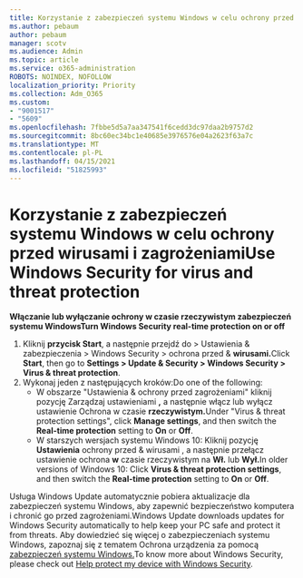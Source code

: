 ```yaml
---
title: Korzystanie z zabezpieczeń systemu Windows w celu ochrony przed wirusami i zagrożeniami
ms.author: pebaum
author: pebaum
manager: scotv
ms.audience: Admin
ms.topic: article
ms.service: o365-administration
ROBOTS: NOINDEX, NOFOLLOW
localization_priority: Priority
ms.collection: Adm_O365
ms.custom:
- "9001517"
- "5609"
ms.openlocfilehash: 7fbbe5d5a7aa347541f6cedd3dc97daa2b9757d2
ms.sourcegitcommit: 8bc60ec34bc1e40685e3976576e04a2623f63a7c
ms.translationtype: MT
ms.contentlocale: pl-PL
ms.lasthandoff: 04/15/2021
ms.locfileid: "51825993"
---
```

# <a name="use-windows-security-for-virus-and-threat-protection"></a><span data-ttu-id="6f074-102">Korzystanie z zabezpieczeń systemu Windows w celu ochrony przed wirusami i zagrożeniami</span><span class="sxs-lookup"><span data-stu-id="6f074-102">Use Windows Security for virus and threat protection</span></span>

<span data-ttu-id="6f074-103">**Włączanie lub wyłączanie ochrony w czasie rzeczywistym zabezpieczeń systemu Windows**</span><span class="sxs-lookup"><span data-stu-id="6f074-103">**Turn Windows Security real-time protection on or off**</span></span>

1. <span data-ttu-id="6f074-104">Kliknij **przycisk Start**, a następnie przejdź do > Ustawienia & zabezpieczenia > Windows Security > ochrona przed & **wirusami.**</span><span class="sxs-lookup"><span data-stu-id="6f074-104">Click **Start**, then go to **Settings > Update & Security > Windows Security > Virus & threat protection**.</span></span>
2. <span data-ttu-id="6f074-105">Wykonaj jeden z następujących kroków:</span><span class="sxs-lookup"><span data-stu-id="6f074-105">Do one of the following:</span></span>
    - <span data-ttu-id="6f074-106">W obszarze "Ustawienia & ochrony przed zagrożeniami" kliknij pozycję  Zarządzaj ustawieniami  **,** a następnie włącz lub wyłącz ustawienie Ochrona w czasie **rzeczywistym.**</span><span class="sxs-lookup"><span data-stu-id="6f074-106">Under "Virus & threat protection settings", click **Manage settings**, and then switch the **Real-time protection** setting to **On** or **Off**.</span></span>
    - <span data-ttu-id="6f074-107">W starszych wersjach systemu Windows 10: Kliknij pozycję **Ustawienia** ochrony przed & wirusami , a następnie przełącz ustawienie ochrona **w** czasie rzeczywistym na **Wł.** lub **Wył.**</span><span class="sxs-lookup"><span data-stu-id="6f074-107">In older versions of Windows 10: Click **Virus & threat protection settings**, and then switch the **Real-time protection** setting to **On** or **Off**.</span></span>

<span data-ttu-id="6f074-108">Usługa Windows Update automatycznie pobiera aktualizacje dla zabezpieczeń systemu Windows, aby zapewnić bezpieczeństwo komputera i chronić go przed zagrożeniami.</span><span class="sxs-lookup"><span data-stu-id="6f074-108">Windows Update downloads updates for Windows Security automatically to help keep your PC safe and protect it from threats.</span></span> <span data-ttu-id="6f074-109">Aby dowiedzieć się więcej o zabezpieczeniach systemu Windows, zapoznaj się z tematem Ochrona urządzenia za pomocą [zabezpieczeń systemu Windows.](https://support.microsoft.com/help/17464/windows-10-help-protect-my-device-with-windows-security)</span><span class="sxs-lookup"><span data-stu-id="6f074-109">To know more about Windows Security, please check out [Help protect my device with Windows Security](https://support.microsoft.com/help/17464/windows-10-help-protect-my-device-with-windows-security).</span></span>
